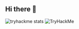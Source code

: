 ## Hi there 👋

<!--
**50022445/50022445** is a ✨ _special_ ✨ repository because its `README.md` (this file) appears on your GitHub profile.

Here are some ideas to get you started:

- 🔭 I’m currently working on ...
- 🌱 I’m currently learning ...
- 👯 I’m looking to collaborate on ...
- 🤔 I’m looking for help with ...
- 💬 Ask me about ...
- 📫 How to reach me: ...
- 😄 Pronouns: ...
- ⚡ Fun fact: ...
-->





![tryhackme stats](https://raw.githubusercontent.com/12323fdsverv/12323fdsverv/master/assets/thm_propic.png)
 <img src="https://tryhackme-badges.s3.amazonaws.com/12323fdsverv.png" alt="TryHackMe">

